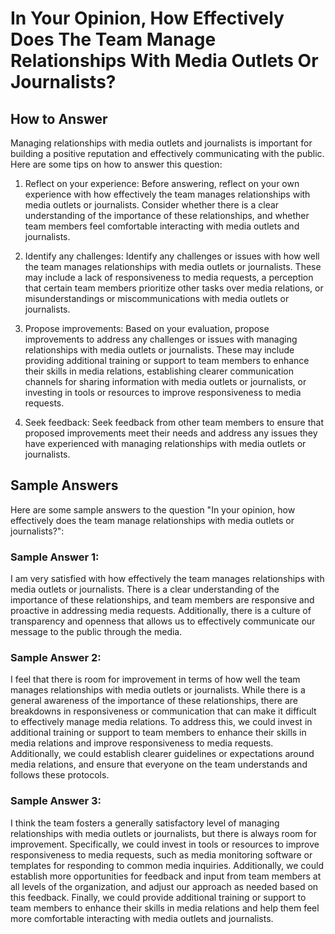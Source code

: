 In Your Opinion, How Effectively Does The Team Manage Relationships With Media Outlets Or Journalists?
=============================================================================================================================

How to Answer
-------------

Managing relationships with media outlets and journalists is important for building a positive reputation and effectively communicating with the public. Here are some tips on how to answer this question:

1. Reflect on your experience: Before answering, reflect on your own experience with how effectively the team manages relationships with media outlets or journalists. Consider whether there is a clear understanding of the importance of these relationships, and whether team members feel comfortable interacting with media outlets and journalists.

2. Identify any challenges: Identify any challenges or issues with how well the team manages relationships with media outlets or journalists. These may include a lack of responsiveness to media requests, a perception that certain team members prioritize other tasks over media relations, or misunderstandings or miscommunications with media outlets or journalists.

3. Propose improvements: Based on your evaluation, propose improvements to address any challenges or issues with managing relationships with media outlets or journalists. These may include providing additional training or support to team members to enhance their skills in media relations, establishing clearer communication channels for sharing information with media outlets or journalists, or investing in tools or resources to improve responsiveness to media requests.

4. Seek feedback: Seek feedback from other team members to ensure that proposed improvements meet their needs and address any issues they have experienced with managing relationships with media outlets or journalists.

Sample Answers
--------------

Here are some sample answers to the question "In your opinion, how effectively does the team manage relationships with media outlets or journalists?":

### Sample Answer 1:

I am very satisfied with how effectively the team manages relationships with media outlets or journalists. There is a clear understanding of the importance of these relationships, and team members are responsive and proactive in addressing media requests. Additionally, there is a culture of transparency and openness that allows us to effectively communicate our message to the public through the media.

### Sample Answer 2:

I feel that there is room for improvement in terms of how well the team manages relationships with media outlets or journalists. While there is a general awareness of the importance of these relationships, there are breakdowns in responsiveness or communication that can make it difficult to effectively manage media relations. To address this, we could invest in additional training or support to team members to enhance their skills in media relations and improve responsiveness to media requests. Additionally, we could establish clearer guidelines or expectations around media relations, and ensure that everyone on the team understands and follows these protocols.

### Sample Answer 3:

I think the team fosters a generally satisfactory level of managing relationships with media outlets or journalists, but there is always room for improvement. Specifically, we could invest in tools or resources to improve responsiveness to media requests, such as media monitoring software or templates for responding to common media inquiries. Additionally, we could establish more opportunities for feedback and input from team members at all levels of the organization, and adjust our approach as needed based on this feedback. Finally, we could provide additional training or support to team members to enhance their skills in media relations and help them feel more comfortable interacting with media outlets and journalists.
